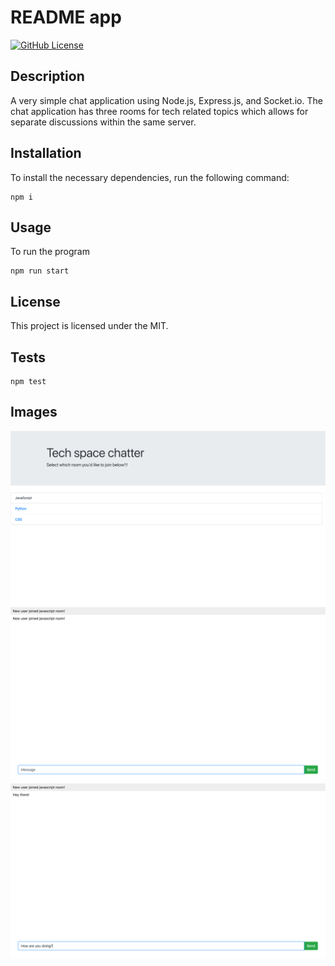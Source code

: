 # README app
[![GitHub License](https://img.shields.io/badge/License-MIT-<COLOR>.svg)](https://shields.io/)

## Description

A very simple chat application using Node.js, Express.js, and Socket.io. The chat application
has three rooms for tech related topics which allows for separate discussions within the same
server.

## Installation

To install the necessary dependencies, run the following command:

```
npm i
```

## Usage
To run the program
```
npm run start
```


## License

This project is licensed under the MIT.

## Tests

```
npm test
```

## Images
![rooms](./assets/rooms.png)
![js-chat](./assets/js-chat-1.png)
![js-chat](./assets/js-chat-2.png)